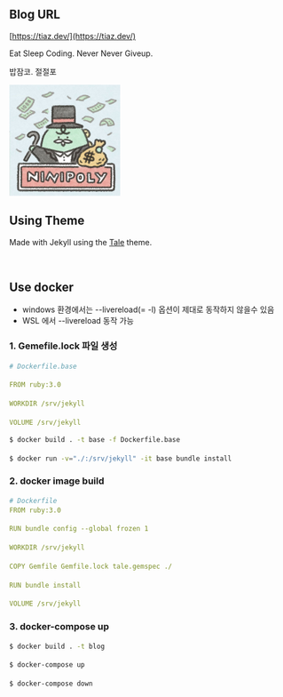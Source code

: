 
## Blog URL
[https://tiaz.dev/](https://tiaz.dev/)

Eat Sleep Coding. Never Never Giveup.

밥잠코. 절절포

<img src="./assets/img/zo.jpg" width="200" height="200"/>

<br/>


## Using Theme
Made with Jekyll using the [Tale](https://github.com/chesterhow/tale) theme.

<br/>

## Use docker

- windows 환경에서는 --livereload(= -l) 옵션이 제대로 동작하지 않을수 있음
- WSL 에서 --livereload 동작 가능

### 1. Gemefile.lock 파일 생성

```yml
# Dockerfile.base

FROM ruby:3.0

WORKDIR /srv/jekyll

VOLUME /srv/jekyll
```

```bash
$ docker build . -t base -f Dockerfile.base

$ docker run -v="./:/srv/jekyll" -it base bundle install
```

### 2. docker image build

```yml
# Dockerfile
FROM ruby:3.0

RUN bundle config --global frozen 1

WORKDIR /srv/jekyll

COPY Gemfile Gemfile.lock tale.gemspec ./

RUN bundle install

VOLUME /srv/jekyll
```

### 3. docker-compose up

```bash
$ docker build . -t blog

$ docker-compose up

$ docker-compose down
```
